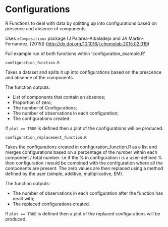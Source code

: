 # Configurations
R Functions to deal with data by splitting up into configurations based on presence and absence of components. 

Uses `zCompositions` package (J Palarea-Albaladejo and JA Martin-Fernandez, [2015]) (http://dx.doi.org/10.1016/j.chemolab.2015.02.019)


Full example run of both functions within 'configuration_example.R'


`configuration_function.R`

Takes a dataset and spilts it up into configurations based on the prescence and absence of the components. 

The function outputs: 
  - List of components that contain an absence;
  - Proportion of zero;
  - The number of Configurations;
  - The number of observations in each configuration;
  - The configurations created.

If `plot == TRUE` is defined then a plot of the configurations will be produced.


`configuration_replacement_function.R`

Takes the configurations created in configuration_function.R as a list and merges configurations based on a percentage of the number within each component / total number. 
i.e if the % in configuration i is a user-defined % then configuration i would be combined with the configuration where all the components are present. The zero values are then replaced using a method defined by the user (simple, additive, multiplicative, EM).

The function outputs: 
  - The number of observations in each configuration after the function has dealt with;
  - The replaced configurations created.

If `plot == TRUE` is defined then a plot of the replaced configurations will be produced.
